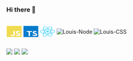 ### Hi there 👋

<div style="display: inline_block"><br>
  <img align="center" alt="Louis-Js" height="30" width="40" src="https://raw.githubusercontent.com/devicons/devicon/master/icons/javascript/javascript-plain.svg">
  <img align="center" alt="Louis-Ts" height="30" width="40" src="https://raw.githubusercontent.com/devicons/devicon/master/icons/typescript/typescript-plain.svg">
  <img align="center" alt="Louis-React" height="30" width="40" src="https://raw.githubusercontent.com/devicons/devicon/master/icons/react/react-original.svg">
  <img align="center" alt="Louis-Node" height="30" width="40" src="https://icongr.am/devicon/nodejs-original.svg">
  <img align="center" alt="Louis-CSS" height="30" width="40" src="https://icongr.am/devicon/android-original.svg">
</div>
  
  ##
 
<div> 
  <a href="https://instagram.com/louisgustaf" target="_blank"><img src="https://img.shields.io/badge/-Instagram-%23E4405F?style=for-the-badge&logo=instagram&logoColor=white" target="_blank"></a>
  <a href = "mailto:luisgustavobarbosa43@gmail.com"><img src="https://img.shields.io/badge/-Gmail-%23333?style=for-the-badge&logo=gmail&logoColor=white" target="_blank"></a>
  <a href="https://www.linkedin.com/in/luís-gustavo-barbosa-551b04202" target="_blank"><img src="https://img.shields.io/badge/-LinkedIn-%230077B5?style=for-the-badge&logo=linkedin&logoColor=white" target="_blank"></a> 
  
</div>

